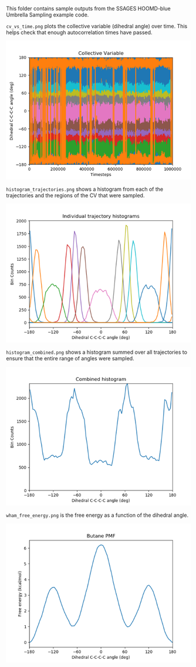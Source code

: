 This folder contains sample outputs from the SSAGES HOOMD-blue Umbrella Sampling example code.

`cv_vs_time.png` plots the collective variable (dihedral angle) over time. This helps check that enough autocorrelation times have passed.

![CV vs Time](cv_vs_time.png "CV vs Time")

`histogram_trajectories.png` shows a histogram from each of the trajectories and the regions of the CV that were sampled.

![Histogram Trajectories](histogram_trajectories.png "Histogram Trajectories")

`histogram_combined.png` shows a histogram summed over all trajectories to ensure that the entire range of angles were sampled.

![Histograms Combined](histogram_combined.png "Histograms Combined")

`wham_free_energy.png` is the free energy as a function of the dihedral angle.

![WHAM Free Energy](wham_free_energy.png "WHAM Free Energy")
